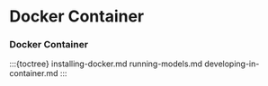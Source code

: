 
# Docker Container

### Docker Container



:::{toctree}
installing-docker.md
running-models.md
developing-in-container.md
:::
